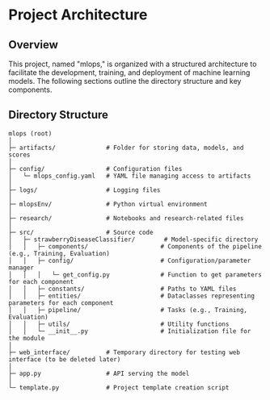 # Project Architecture

## Overview
This project, named "mlops," is organized with a structured architecture to facilitate the development, training, and deployment of machine learning models. The following sections outline the directory structure and key components.

## Directory Structure

```plaintext
mlops (root)
│
├─ artifacts/              # Folder for storing data, models, and scores
│
├─ config/                 # Configuration files
│   └─ mlops_config.yaml   # YAML file managing access to artifacts
│
├─ logs/                   # Logging files
│
├─ mlopsEnv/               # Python virtual environment
│
├─ research/               # Notebooks and research-related files
│
├─ src/                    # Source code
│   ├─ strawberryDiseaseClassifier/        # Model-specific directory
│   │   ├─ components/                    # Components of the pipeline (e.g., Training, Evaluation)
│   │   ├─ config/                        # Configuration/parameter manager
│   │   │   └─ get_config.py              # Function to get parameters for each component
│   │   ├─ constants/                     # Paths to YAML files
│   │   ├─ entities/                      # Dataclasses representing parameters for each component
│   │   ├─ pipeline/                      # Tasks (e.g., Training, Evaluation)
│   │   ├─ utils/                         # Utility functions
│   │   └─ __init__.py                    # Initialization file for the module
│
├─ web_interface/          # Temporary directory for testing web interface (to be deleted later)
│
├─ app.py                  # API serving the model
│
└─ template.py             # Project template creation script
